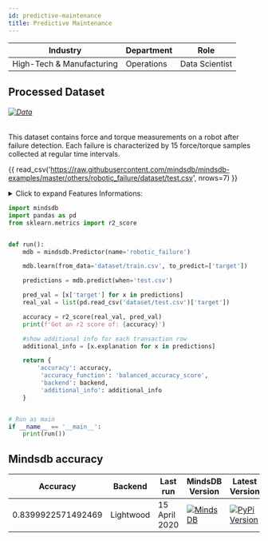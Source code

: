```yaml
---
id: predictive-maintenance
title: Predictive Maintenance
---
```


| Industry       | Department | Role               |
|----------------|------------|--------------------|
| High-Tech & Manufacturing | Operations | Data Scientist |

## Processed Dataset 

###### [![Data](https://img.shields.io/badge/GET--DATA-RoboticFailure-green)](https://github.com/mindsdb/mindsdb-examples/tree/master/others/robotic_failure/dataset)

This dataset contains force and torque measurements on a robot after failure detection. Each failure is characterized by 15 force/torque samples collected at regular time intervals.


{{ read_csv('https://raw.githubusercontent.com/mindsdb/mindsdb-examples/master/others/robotic_failure/dataset/test.csv', nrows=7) }}

<details>
  <summary>Click to expand Features Informations:</summary>

```
id
time
F_x
F_y
F_z
T_x
T_y
T_z
target

Fx1 ... Fx15 is the evolution of force Fx in the observation window
```
</details>

```python
import mindsdb
import pandas as pd
from sklearn.metrics import r2_score


def run():
    mdb = mindsdb.Predictor(name='robotic_failure')

    mdb.learn(from_data='dataset/train.csv', to_predict=['target'])

    predictions = mdb.predict(when='test.csv')

    pred_val = [x['target'] for x in predictions]
    real_val = list(pd.read_csv('dataset/test.csv')['target'])

    accuracy = r2_score(real_val, pred_val)
    print(f'Got an r2 score of: {accuracy}')

    #show additional info for each transaction row
    additional_info = [x.explanation for x in predictions]

    return {
        'accuracy': accuracy,
         'accuracy_function': 'balanced_accuracy_score',
         'backend': backend,
         'additional_info': additional_info
    }


# Run as main
if __name__ == '__main__':
    print(run())
```

## Mindsdb accuracy

| Accuracy       | Backend  | Last run | MindsDB Version | Latest Version|
|----------------|-------------------|----------------------|-----------------|--------------|
| 0.8399922571492469 | Lightwood | 15 April 2020 | [![MindsDB](https://img.shields.io/badge/pypi--package-1.16.0-green)](https://pypi.org/project/MindsDB/1.16.0/)|   <a href="https://pypi.org/project/MindsDB/"><img src="https://badge.fury.io/py/MindsDB.svg" alt="PyPi Version"></a>|


